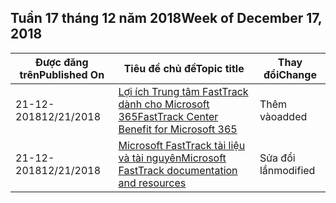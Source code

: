 <!-- This file is generated automatically each week. Changes made to this file will be overwritten.-->




## <a name="week-of-december-17-2018"></a><span data-ttu-id="09bd5-101">Tuần 17 tháng 12 năm 2018</span><span class="sxs-lookup"><span data-stu-id="09bd5-101">Week of December 17, 2018</span></span>


| <span data-ttu-id="09bd5-102">Được đăng trên</span><span class="sxs-lookup"><span data-stu-id="09bd5-102">Published On</span></span> |<span data-ttu-id="09bd5-103">Tiêu đề chủ đề</span><span class="sxs-lookup"><span data-stu-id="09bd5-103">Topic title</span></span> | <span data-ttu-id="09bd5-104">Thay đổi</span><span class="sxs-lookup"><span data-stu-id="09bd5-104">Change</span></span> |
|------|------------|--------|
| <span data-ttu-id="09bd5-105">21-12-2018</span><span class="sxs-lookup"><span data-stu-id="09bd5-105">12/21/2018</span></span> | [<span data-ttu-id="09bd5-106">Lợi ích Trung tâm FastTrack dành cho Microsoft 365</span><span class="sxs-lookup"><span data-stu-id="09bd5-106">FastTrack Center Benefit for Microsoft 365</span></span>](/FastTrack/m365-fasttrack-benefit-overview) | <span data-ttu-id="09bd5-107">Thêm vào</span><span class="sxs-lookup"><span data-stu-id="09bd5-107">added</span></span> |
| <span data-ttu-id="09bd5-108">21-12-2018</span><span class="sxs-lookup"><span data-stu-id="09bd5-108">12/21/2018</span></span> | [<span data-ttu-id="09bd5-109">Microsoft FastTrack tài liệu và tài nguyên</span><span class="sxs-lookup"><span data-stu-id="09bd5-109">Microsoft FastTrack documentation and resources</span></span>](/FastTrack/index) | <span data-ttu-id="09bd5-110">Sửa đổi lần</span><span class="sxs-lookup"><span data-stu-id="09bd5-110">modified</span></span> |
